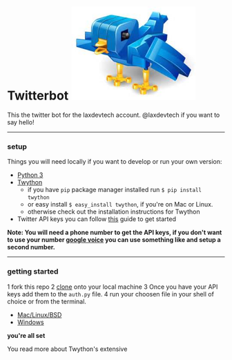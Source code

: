 # Twitterbot <img src="twitterbot.png" alt="robo-bord" style="width: 100px, align: right;"/>
This the twitter bot for the laxdevtech account. @laxdevtech if you want to say hello!



------------------------------------------------------------------------------------------------
### setup

Things you will need locally if you want to develop or run your own version:

- [Python 3](https://www.python.org/downloads/)
- [Twython](https://github.com/ryanmcgrath/twython)
  - if you have ```pip``` package manager installed run ```$ pip install twython```
  - or easy install ```$ easy_install twython```, if you're on Mac or Linux.
  - otherwise check out the installation instructions for Twython
- Twitter API keys you can follow [this](https://www.raspberrypi.org/learning/getting-started-with-the-twitter-api/) guide to get started

__Note: You will need a phone number to get the API keys, if you don't want to use your number [google voice](https://voice.google.com/) you can use something like
and setup a second number.__

--------------------------------------------------------------------------------------------------
### getting started

1 fork this repo
2 [clone](https://help.github.com/articles/cloning-a-repository/) onto your local machine
3 Once you have your API keys add them to the ```auth.py``` file.
4 run your choosen file in your shell of choice or from the terminal.
 - [Mac/Linux/BSD](http://www.python-course.eu/python3_execute_script.php)
 - [Windows](https://www.techwalla.com/articles/how-to-run-a-python-script)

__you're all set__

You read more about Twython's extensive  

